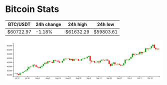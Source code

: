 # Bitcoin Stats

BTC/USDT|24h change|24h high|24h low|
|---|---|---|---|
|$60722.97|-1.18%|$61632.29|$59803.61|

<img src="./chart.svg">
